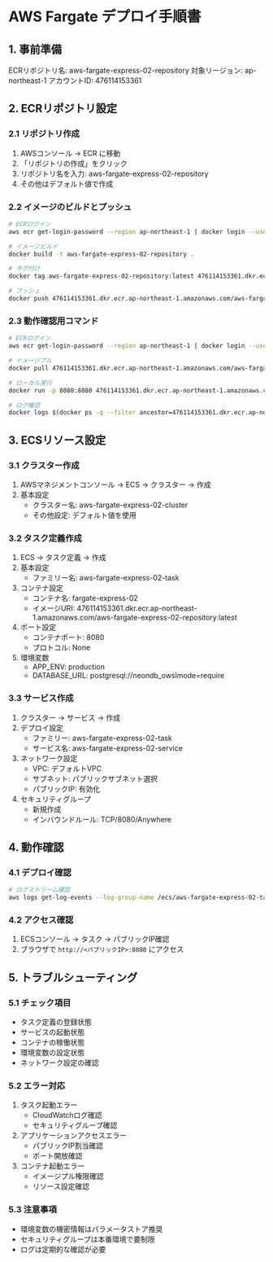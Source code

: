 # AWS Fargate デプロイ手順書

## 1. 事前準備
ECRリポジトリ名: aws-fargate-express-02-repository
対象リージョン: ap-northeast-1
アカウントID: 476114153361

## 2. ECRリポジトリ設定

### 2.1 リポジトリ作成
1. AWSコンソール → ECR に移動
2. 「リポジトリの作成」をクリック
3. リポジトリ名を入力: aws-fargate-express-02-repository
4. その他はデフォルト値で作成

### 2.2 イメージのビルドとプッシュ

```bash
# ECRログイン
aws ecr get-login-password --region ap-northeast-1 | docker login --username AWS --password-stdin 476114153361.dkr.ecr.ap-northeast-1.amazonaws.com

# イメージビルド
docker build -t aws-fargate-express-02-repository .

# タグ付け
docker tag aws-fargate-express-02-repository:latest 476114153361.dkr.ecr.ap-northeast-1.amazonaws.com/aws-fargate-express-02-repository:latest

# プッシュ
docker push 476114153361.dkr.ecr.ap-northeast-1.amazonaws.com/aws-fargate-express-02-repository:latest
```

### 2.3 動作確認用コマンド

```bash
# ECRログイン
aws ecr get-login-password --region ap-northeast-1 | docker login --username AWS --password-stdin 476114153361.dkr.ecr.ap-northeast-1.amazonaws.com

# イメージプル
docker pull 476114153361.dkr.ecr.ap-northeast-1.amazonaws.com/aws-fargate-express-02-repository:latest

# ローカル実行
docker run -p 8080:8080 476114153361.dkr.ecr.ap-northeast-1.amazonaws.com/aws-fargate-express-02-repository:latest

# ログ確認
docker logs $(docker ps -q --filter ancestor=476114153361.dkr.ecr.ap-northeast-1.amazonaws.com/aws-fargate-express-02-repository:latest)
```

## 3. ECSリソース設定

### 3.1 クラスター作成
1. AWSマネジメントコンソール → ECS → クラスター → 作成
2. 基本設定
   - クラスター名: aws-fargate-express-02-cluster
   - その他設定: デフォルト値を使用

### 3.2 タスク定義作成
1. ECS → タスク定義 → 作成
2. 基本設定
   - ファミリー名: aws-fargate-express-02-task
3. コンテナ設定
   - コンテナ名: fargate-express-02
   - イメージURI: 476114153361.dkr.ecr.ap-northeast-1.amazonaws.com/aws-fargate-express-02-repository:latest
4. ポート設定
   - コンテナポート: 8080
   - プロトコル: None
5. 環境変数
   - APP_ENV: production
   - DATABASE_URL: postgresql://neondb_owslmode=require

### 3.3 サービス作成
1. クラスター → サービス → 作成
2. デプロイ設定
   - ファミリー: aws-fargate-express-02-task
   - サービス名: aws-fargate-express-02-service
3. ネットワーク設定
   - VPC: デフォルトVPC
   - サブネット: パブリックサブネット選択
   - パブリックIP: 有効化
4. セキュリティグループ
   - 新規作成
   - インバウンドルール: TCP/8080/Anywhere

## 4. 動作確認

### 4.1 デプロイ確認
```bash
# ログストリーム確認
aws logs get-log-events --log-group-name /ecs/aws-fargate-express-02-task --log-stream-name $(aws logs describe-log-streams --log-group-name /ecs/aws-fargate-express-02-task --query 'logStreams[0].logStreamName' --output text)
```

### 4.2 アクセス確認
1. ECSコンソール → タスク → パブリックIP確認
2. ブラウザで `http://<パブリックIP>:8080` にアクセス

## 5. トラブルシューティング

### 5.1 チェック項目
- タスク定義の登録状態
- サービスの起動状態
- コンテナの稼働状態
- 環境変数の設定状態
- ネットワーク設定の確認

### 5.2 エラー対応
1. タスク起動エラー
   - CloudWatchログ確認
   - セキュリティグループ確認
2. アプリケーションアクセスエラー
   - パブリックIP割当確認
   - ポート開放確認
3. コンテナ起動エラー
   - イメージプル権限確認
   - リソース設定確認

### 5.3 注意事項
- 環境変数の機密情報はパラメータストア推奨
- セキュリティグループは本番環境で要制限
- ログは定期的な確認が必要